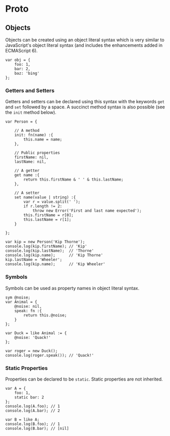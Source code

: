 # Proto

## Objects

Objects can be created using an object literal syntax which is very similar to JavaScript's object literal syntax (and includes the enhancements added in ECMAScript 6).

	var obj = {
		foo: 1,
		bar: 2,
		baz: 'bing'
	};

### Getters and Setters

Getters and setters can be declared using this syntax with the keywords `get` and `set` followed by a space.  A succinct method syntax is also possible (see the `init` method below).

	var Person = {

		// A method
		init: fn(name) :{
			this.name = name;
		},

		// Public properties
		firstName: nil,
		lastName: nil,

		// A getter
		get name :{
			return this.firstName & ' ' & this.lastName;
		},

		// A setter
		set name(value | string) :{
			var r = value.split(' ');
			if r.length != 2:
				throw new Error('First and last name expected');
			this.firstName = r[0];
			this.lastName = r[1];
		}

	};

	var kip = new Person('Kip Thorne');
	console.log(kip.firstName); // 'Kip'
	console.log(kip.lastName);  // 'Thorne'
	console.log(kip.name);      // 'Kip Thorne'
	kip.lastName = 'Wheeler';
	console.log(kip.name);      // 'Kip Wheeler'

### Symbols

Symbols can be used as property names in object literal syntax.

	sym @noise;
	var Animal = {
		@noise: nil,
		speak: fn :{
			return this.@noise;
		}
	};

	var Duck = like Animal := {
		@noise: 'Quack!'
	};

	var roger = new Duck();
	console.log(roger.speak()); // 'Quack!'

### Static Properties

Properties can be declared to be `static`.  Static properties are not inherited.

	var A = {
		foo: 1,
		static bar: 2
	};
	console.log(A.foo); // 1
	console.log(A.bar); // 2

	var B = like A;
	console.log(B.foo); // 1
	console.log(B.bar); // [nil]
